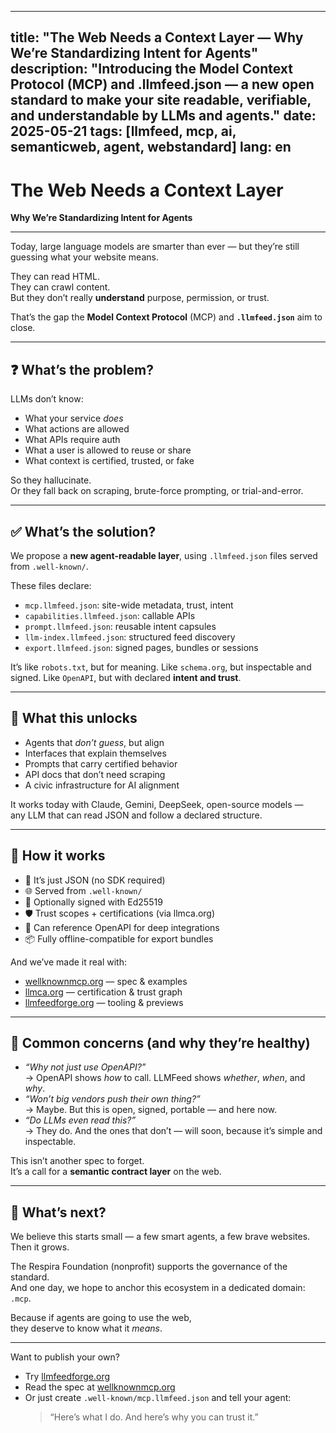 
---
title: "The Web Needs a Context Layer — Why We’re Standardizing Intent for Agents"
description: "Introducing the Model Context Protocol (MCP) and .llmfeed.json — a new open standard to make your site readable, verifiable, and understandable by LLMs and agents."
date: 2025-05-21
tags: [llmfeed, mcp, ai, semanticweb, agent, webstandard]
lang: en
---

# The Web Needs a Context Layer  
**Why We’re Standardizing Intent for Agents**

---

Today, large language models are smarter than ever — but they’re still guessing what your website means.

They can read HTML.  
They can crawl content.  
But they don’t really **understand** purpose, permission, or trust.

That’s the gap the **Model Context Protocol** (MCP) and **`.llmfeed.json`** aim to close.

---

## ❓ What’s the problem?

LLMs don’t know:

- What your service *does*
- What actions are allowed
- What APIs require auth
- What a user is allowed to reuse or share
- What context is certified, trusted, or fake

So they hallucinate.  
Or they fall back on scraping, brute-force prompting, or trial-and-error.

---

## ✅ What’s the solution?

We propose a **new agent-readable layer**, using `.llmfeed.json` files served from `.well-known/`.

These files declare:

- `mcp.llmfeed.json`: site-wide metadata, trust, intent
- `capabilities.llmfeed.json`: callable APIs
- `prompt.llmfeed.json`: reusable intent capsules
- `llm-index.llmfeed.json`: structured feed discovery
- `export.llmfeed.json`: signed pages, bundles or sessions

It’s like `robots.txt`, but for meaning.
Like `schema.org`, but inspectable and signed.
Like `OpenAPI`, but with declared **intent and trust**.

---

## 🧠 What this unlocks

- Agents that *don’t guess*, but align
- Interfaces that explain themselves
- Prompts that carry certified behavior
- API docs that don’t need scraping
- A civic infrastructure for AI alignment

It works today with Claude, Gemini, DeepSeek, open-source models —  
any LLM that can read JSON and follow a declared structure.

---

## 🧱 How it works

- 🧩 It’s just JSON (no SDK required)
- 🌐 Served from `.well-known/`
- 🔏 Optionally signed with Ed25519
- 🛡️ Trust scopes + certifications (via llmca.org)
- 🔗 Can reference OpenAPI for deep integrations
- 📦 Fully offline-compatible for export bundles

And we’ve made it real with:

- [wellknownmcp.org](https://wellknownmcp.org) — spec & examples  
- [llmca.org](https://llmca.org) — certification & trust graph  
- [llmfeedforge.org](https://llmfeedforge.org) — tooling & previews

---

## 💬 Common concerns (and why they’re healthy)

- *“Why not just use OpenAPI?”*  
  → OpenAPI shows *how* to call. LLMFeed shows *whether*, *when*, and *why*.
- *“Won’t big vendors push their own thing?”*  
  → Maybe. But this is open, signed, portable — and here now.
- *“Do LLMs even read this?”*  
  → They do. And the ones that don’t — will soon, because it’s simple and inspectable.

This isn’t another spec to forget.  
It’s a call for a **semantic contract layer** on the web.

---

## 🔮 What’s next?

We believe this starts small — a few smart agents, a few brave websites.  
Then it grows.

The Respira Foundation (nonprofit) supports the governance of the standard.  
And one day, we hope to anchor this ecosystem in a dedicated domain: `.mcp`.

Because if agents are going to use the web,  
they deserve to know what it *means*.

---

Want to publish your own?  
- Try [llmfeedforge.org](https://llmfeedforge.org)  
- Read the spec at [wellknownmcp.org](https://wellknownmcp.org)  
- Or just create `.well-known/mcp.llmfeed.json` and tell your agent:  
  > “Here’s what I do. And here’s why you can trust it.”
